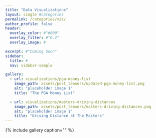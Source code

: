 ```yaml
---
title: "Data Visualizations"
layout: single #categories
permalink: /categories/viz/
author_profile: false
header:
  overlay_color: #"#000"
  overlay_filter: #"0.2"
  overlay_image: #

excerpt: #"Coming Soon"
sidebar:
  title: #
  nav: sidebar-sample

gallery:
  - url: visualizations/pga-money-list
    image_path: assets/post_teasers/updated-pga-money-list.png
    alt: "placeholder image 1"
    title: "The PGA Money List"

  - url: visualizations/masters-driving-distances
    image_path: assets/post_teasers/masters-driving-distances.png
    alt: "placeholder image 1"
    title: "Driving Distance at The Masters"
---
```

{% include gallery caption="" %}
